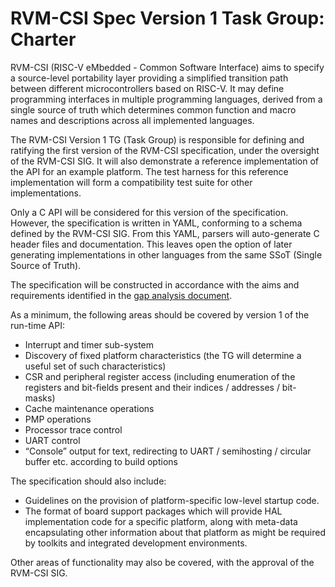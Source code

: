 # RVM-CSI Spec Version 1 Task Group: Charter

RVM-CSI (RISC-V eMbedded - Common Software Interface) aims to specify a source-level portability layer providing a simplified transition path between different microcontrollers based on RISC-V. It may define programming interfaces in multiple programming languages, derived from a single source of truth which determines common function and macro names and descriptions across all implemented languages.

The RVM-CSI Version 1 TG (Task Group) is responsible for defining and ratifying the first version of the RVM-CSI specification, under the oversight of the RVM-CSI SIG.  It will also demonstrate a reference implementation of the API for an example platform.  The test harness for this reference implementation will form a compatibility test suite for other implementations.

Only a C API will be considered for this version of the specification.  However, the specification is written in YAML, conforming to a schema defined by the RVM-CSI SIG.  From this YAML, parsers will auto-generate C header files and documentation.  This leaves open the option of later generating implementations in other languages from the same SSoT (Single Source of Truth).

The specification will be constructed in accordance with the aims and requirements identified in the [gap analysis document](../gap-analysis.md).

As a minimum, the following areas should be covered by version 1 of the run-time API:
- Interrupt and timer sub-system
- Discovery of fixed platform characteristics (the TG will determine a useful set of such characteristics)
- CSR and peripheral register access (including enumeration of the registers and bit-fields present and their indices / addresses / bit-masks)
- Cache maintenance operations
- PMP operations
- Processor trace control
- UART control
- “Console” output for text, redirecting to UART / semihosting / circular buffer etc. according to build options

The specification should also include:
- Guidelines on the provision of platform-specific low-level startup code.
- The format of board support packages which will provide HAL implementation code for a specific platform, along with meta-data encapsulating other information about that platform as might be required by toolkits and integrated development environments.

Other areas of functionality may also be covered, with the approval of the RVM-CSI SIG.
